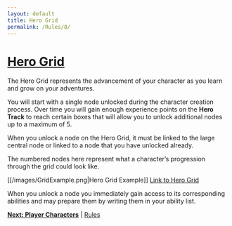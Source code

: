```yaml
---
layout: default
title: Hero Grid
permalink: /Rules/8/
---
```

# [Hero Grid](#hero-grid)
The Hero Grid represents the advancement of your character as you learn and grow on your adventures. 

You will start with a single node unlocked during the character creation process. Over time you will gain enough experience points on the **Hero Track** to reach certain boxes that will allow you to unlock additional nodes up to a maximum of 5.

When you unlock a node on the Hero Grid, it must be linked to the large central node or linked to a node that you have unlocked already. 

The numbered nodes here represent what a character’s progression through the grid could look like.

[[/images/GridExample.png|Hero Grid Example]]
[Link to Hero Grid](images/GridExample.png "Hero Grid Link Example")

When you unlock a node you immediately gain access to its corresponding abilities and may prepare them by writing them in your ability list.

**[Next: Player Characters]({{site.baseurl}}/Rules/9/)** | [Rules]({{site.baseurl}}/Rules/Index/#rules)